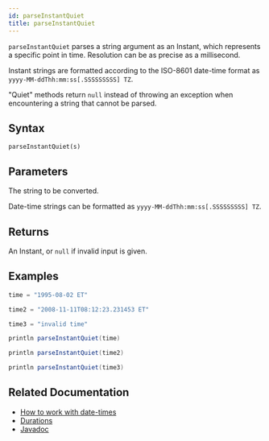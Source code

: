 ```yaml
---
id: parseInstantQuiet
title: parseInstantQuiet
---
```


`parseInstantQuiet` parses a string argument as an Instant, which represents a specific point in time. Resolution can be as precise as a millisecond.

Instant strings are formatted according to the ISO-8601 date-time format as `yyyy-MM-ddThh:mm:ss[.SSSSSSSSS] TZ`.

"Quiet" methods return `null` instead of throwing an exception when encountering a string that cannot be parsed.

## Syntax

```
parseInstantQuiet(s)
```

## Parameters

<ParamTable>
<Param name="s" type="string">

The string to be converted.

Date-time strings can be formatted as `yyyy-MM-ddThh:mm:ss[.SSSSSSSSS] TZ`.

</Param>
</ParamTable>

## Returns

An Instant, or `null` if invalid input is given.

## Examples

```groovy order=null
time = "1995-08-02 ET"

time2 = "2008-11-11T08:12:23.231453 ET"

time3 = "invalid time"

println parseInstantQuiet(time)

println parseInstantQuiet(time2)

println parseInstantQuiet(time3)
```

## Related Documentation

- [How to work with date-times](../../../how-to-guides/work-with-date-time.md)
- [Durations](../../query-language/types/durations.md)
- [Javadoc](<https://deephaven.io/core/javadoc/io/deephaven/time/DateTimeUtils.html#parseInstantQuiet(java.lang.String)>)
